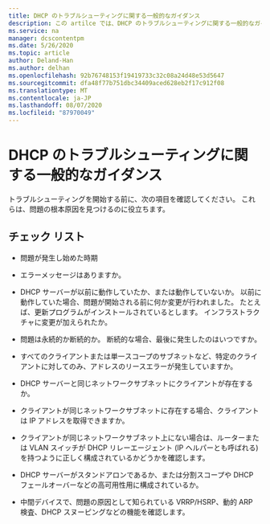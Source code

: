 ```yaml
---
title: DHCP のトラブルシューティングに関する一般的なガイダンス
description: この artilce では、DHCP のトラブルシューティングに関する一般的なガイダンスについて説明します。
ms.service: na
manager: dcscontentpm
ms.date: 5/26/2020
ms.topic: article
author: Deland-Han
ms.author: delhan
ms.openlocfilehash: 92b76748153f19419733c32c08a24d48e53d5647
ms.sourcegitcommit: dfa48f77b751dbc34409aced628eb2f17c912f08
ms.translationtype: MT
ms.contentlocale: ja-JP
ms.lasthandoff: 08/07/2020
ms.locfileid: "87970049"
---
```

# <a name="general-guidance-to-troubleshoot-dhcp"></a>DHCP のトラブルシューティングに関する一般的なガイダンス

トラブルシューティングを開始する前に、次の項目を確認してください。 これらは、問題の根本原因を見つけるのに役立ちます。

## <a name="checklist"></a>チェック リスト

  - 問題が発生し始めた時期

  - エラーメッセージはありますか。

  - DHCP サーバーが以前に動作していたか、または動作していないか。
    以前に動作していた場合、問題が開始される前に何か変更が行われました。 たとえば、更新プログラムがインストールされているとします。 インフラストラクチャに変更が加えられたか。

  - 問題は永続的か断続的か。 断続的な場合、最後に発生したのはいつですか。

  - すべてのクライアントまたは単一スコープのサブネットなど、特定のクライアントに対してのみ、アドレスのリースエラーが発生していますか。

  - DHCP サーバーと同じネットワークサブネットにクライアントが存在するか。

  - クライアントが同じネットワークサブネットに存在する場合、クライアントは IP アドレスを取得できますか。

  - クライアントが同じネットワークサブネット上にない場合は、ルーターまたは VLAN スイッチが DHCP リレーエージェント (IP ヘルパーとも呼ばれる) を持つように正しく構成されているかどうかを確認します。

  - DHCP サーバーがスタンドアロンであるか、または分割スコープや DHCP フェールオーバーなどの高可用性用に構成されているか。

  - 中間デバイスで、問題の原因として知られている VRRP/HSRP、動的 ARP 検査、DHCP スヌーピングなどの機能を確認します。
